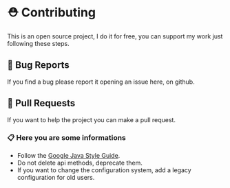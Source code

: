 # ⛑️ Contributing

This is an open source project, I do it for free, you can support my work just following these steps.

## 🐛 Bug Reports

If you find a bug please report it opening an issue here, on github.

## 📖 Pull Requests

If you want to help the project you can make a pull request.

### 📋 Here you are some informations

- Follow the [Google Java Style Guide](https://google.github.io/styleguide/javaguide.html).
- Do not delete api methods, deprecate them.
- If you want to change the configuration system, add a legacy configuration for old users.
